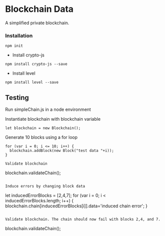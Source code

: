 # Blockchain Data

A simplified private blockchain.

### Installation

```
npm init
```

- Install crypto-js
```
npm install crypto-js --save
```

- Install level
```
npm install level --save
```

## Testing

Run simpleChain.js in a node environment

Instantiate blockchain with blockchain variable
```
let blockchain = new Blockchain();
```

Generate 10 blocks using a for loop
```
for (var i = 0; i <= 10; i++) {
  blockchain.addBlock(new Block("test data "+i));
}

Validate blockchain
```
blockchain.validateChain();
```

Induce errors by changing block data
```
let inducedErrorBlocks = [2,4,7];
for (var i = 0; i < inducedErrorBlocks.length; i++) {
  blockchain.chain[inducedErrorBlocks[i]].data='induced chain error';
}
```

Validate blockchain. The chain should now fail with blocks 2,4, and 7.
```
blockchain.validateChain();
```
